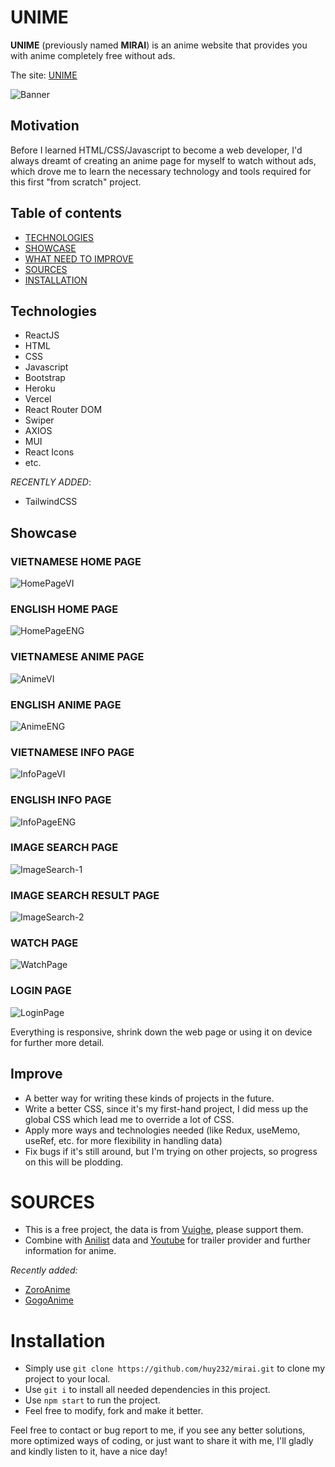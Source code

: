 <p align="center">
<h1>UNIME</h1>
</p>
<b>UNIME</b> (previously named <b>MIRAI</b>) is an anime website that provides you with anime completely free without ads.

The site: [UNIME](https://unime.vercel.app/)

![Banner](https://i.imgur.com/pHrKSHE.png)

<h2>Motivation</h2>
Before I learned HTML/CSS/Javascript to become a web developer, I'd always dreamt of creating an anime page for myself to watch without ads, which drove me to learn the necessary technology and tools required for this first "from scratch" project.

## Table of contents
- [TECHNOLOGIES](#technologies)
- [SHOWCASE](#showcase)
- [WHAT NEED TO IMPROVE](#improve)
- [SOURCES](#sources)
- [INSTALLATION](#installation)

## Technologies
- ReactJS
- HTML
- CSS
- Javascript
- Bootstrap
- Heroku
- Vercel
- React Router DOM
- Swiper
- AXIOS
- MUI
- React Icons
- etc.

*RECENTLY ADDED*:
- TailwindCSS

## Showcase
<p align="center">
<h3>VIETNAMESE HOME PAGE</h3>
</p>

![HomePageVI](https://i.imgur.com/SCv7Bpf.png)

<p align="center">
<h3>ENGLISH HOME PAGE</h3>
</p>

![HomePageENG](https://i.imgur.com/37mMEmK.png)

<p align="center">
<h3>VIETNAMESE ANIME PAGE</h3>
</p>

![AnimeVI](https://i.imgur.com/A4GY1YJ.png)
<p align="center">
<h3>ENGLISH ANIME PAGE</h3>
</p>

![AnimeENG](https://i.imgur.com/ADLwhSr.jpg)
<p align="center">
<h3>VIETNAMESE INFO PAGE</h3>
</p>

![InfoPageVI](https://i.imgur.com/ITeecW2.png)
<p align="center">
<h3>ENGLISH INFO PAGE</h3>
</p>

![InfoPageENG](https://i.imgur.com/8pvr3nX.png)
<p align="center">
<h3>IMAGE SEARCH PAGE</h3>
</p>

![ImageSearch-1](https://i.imgur.com/2VMefYl.png)
<p align="center">
<h3>IMAGE SEARCH RESULT PAGE</h3>
</p>

![ImageSearch-2](https://i.imgur.com/IuEirjO.png)
<p align="center">
<h3>WATCH PAGE</h3>
</p>

![WatchPage](https://i.imgur.com/dkfAUXU.png)
<p align="center">
<h3>LOGIN PAGE</h3>
</p>

![LoginPage](https://i.imgur.com/zmcCmNt.png)



Everything is responsive, shrink down the web page or using it on device for further more detail.

## Improve
- A better way for writing these kinds of projects in the future.
- Write a better CSS, since it's my first-hand project, I did mess up the global CSS which lead me to override a lot of CSS.
- Apply more ways and technologies needed (like Redux, useMemo, useRef, etc. for more flexibility in handling data)
- Fix bugs if it's still around, but I'm trying on other projects, so progress on this will be plodding.

# SOURCES
- This is a free project, the data is from [Vuighe](https://vuighe.net/), please support them.
- Combine with [Anilist](https://anilist.co/) data and [Youtube](https://www.youtube.com/) for trailer provider and further information for anime.

*Recently added:*
- [ZoroAnime](https://zoro.to/)
- [GogoAnime](https://ww4.gogoanimes.org/)
# Installation
- Simply use `git clone https://github.com/huy232/mirai.git` to clone my project to your local.
- Use `git i` to install all needed dependencies in this project.
- Use `npm start` to run the project.
- Feel free to modify, fork and make it better.

Feel free to contact or bug report to me, if you see any better solutions, more optimized ways of coding, or just want to share it with me, I'll gladly and kindly listen to it, have a nice day!